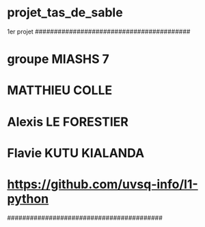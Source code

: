 # projet_tas_de_sable
1er projet
#########################################
# groupe MIASHS 7
# MATTHIEU COLLE
# Alexis LE FORESTIER
# Flavie KUTU KIALANDA
# https://github.com/uvsq-info/l1-python 
#########################################
